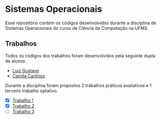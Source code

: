 # Sistemas Operacionais

Esse repositório contém os códigos desenvolvidos durante a disciplina de Sistemas Operacionais do curso de Ciência da Computação na UFMS.

## Trabalhos

Todos os códigos dos trabalhos foram desenvolvidos pela seguinte dupla de alunos: 

- [Luiz Gustavo](https://github.com/luizgustavojunqueira)
- [Camila Cardoso](https://github.com/camilacaceres1d)

Durante a disciplina foram propostos 2 trabalhos práticos avaliativos e 1 terceiro trabalho optativo.

- [X] [Trabalho 1](https://github.com/luizgustavojunqueira/SistemasOperacionais/tree/main/Trabalho1)
- [X] [Trabalho 2](https://github.com/luizgustavojunqueira/SistemasOperacionais/tree/main/Trabalho2)
- [ ] [Trabalho 3](https://github.com/luizgustavojunqueira/SistemasOperacionais/tree/main/Trabalho3)
